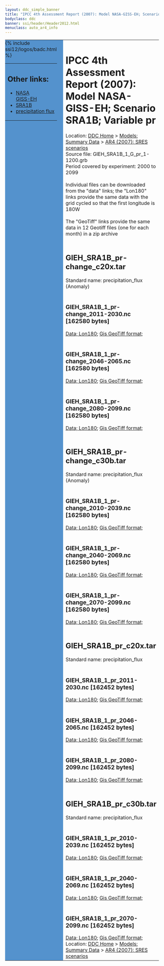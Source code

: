 ```yaml
---
layout: ddc_simple_banner
title: "IPCC 4th Assessment Report (2007): Model NASA-GISS-EH; Scenario SRA1B; Variable pr"
bodyclass: ddc
banner: ssi/header/Header2012.html
menuclass: auto_ar4_info
---
```



<table width="100%" border="0" cellspacing="0" cellpadding="0" style="border-collapse: collapse;">
<tr style="margin:0;padding:0;border:0;">
<td style="margin:0;padding:0;border:0;height:1pt;width:150pt;background:#5492CD;" valign="top" >

<div id="lh-col2" class="auto_ar4_info">
<table class="menumain" bgcolor="#5492CD" cellspacing="0" width="100%" border="0">
<tr><td>
<h2> Other links:</h2>
<ul>
<li><a href="/auto/ar4/model-NASA-GISS-EH.html">NASA<br/>GISS-EH</a></li>
<li><a href="/auto/ar4/scenario-SRA1B.html">SRA1B</a></li>
<li><a href="/auto/ar4/var-precipitation_flux.html">precipitation flux</a></li>
</ul>
</td></tr>
{% include ssi12/logos/badc.html %}
</table>
</div>
</td>
<td><h1>IPCC 4th Assessment Report (2007): Model NASA-GISS-EH; Scenario SRA1B; Variable pr</h1>

<!-- Breadcrumb1 -->
<div id="breadcrumb1" align="left">
Location: <a href="/index.html">DDC Home</a> > <a href="/sim/gcm_clim/">Models: Summary Data</a>
> <a href="/sim/gcm_clim/SRES_AR4/index.html">AR4 (2007): SRES scenarios</a>
</div>
<!-- End of Breadcrumb1 -->Source file: GIEH_SRA1B_1_G_pr_1-1200.grb
<br/>
Period covered by experiment: 2000 to 2099<br/>
<br/>Individual files can be downloaded from the "data" links; the "Lon180" links provide the same data
         with the grid cycled so that the first longitude is 180W<br/>
<br/>The "GeoTiff" links provide the same data in 12 Geotiff files (one for each month)
          in a zip archive<br/>
<br/><h2>GIEH_SRA1B_pr-change_c20x.tar</h2>
Standard name: precipitation_flux (Anomaly)<br>
<br/><h3>GIEH_SRA1B_1_pr-change_2011-2030.nc [162580 bytes]</h3>
<a href="/cgi-bin/downl/ar4_nc/pr/GIEH_SRA1B_1_pr-change_2011-2030.nc">Data; </a><a href="/cgi-bin/downl/ar4_nc/pr/GIEH_SRA1B_1_pr-change_2011-2030.cyto180.nc"> Lon180</a>; <a href="/cgi-bin/downl/ar4_tif/pr/GIEH_SRA1B_1_pr-change_2011-2030.zip">Gis GeoTiff format; </a><br/>
<br/><h3>GIEH_SRA1B_1_pr-change_2046-2065.nc [162580 bytes]</h3>
<a href="/cgi-bin/downl/ar4_nc/pr/GIEH_SRA1B_1_pr-change_2046-2065.nc">Data; </a><a href="/cgi-bin/downl/ar4_nc/pr/GIEH_SRA1B_1_pr-change_2046-2065.cyto180.nc"> Lon180</a>; <a href="/cgi-bin/downl/ar4_tif/pr/GIEH_SRA1B_1_pr-change_2046-2065.zip">Gis GeoTiff format; </a><br/>
<br/><h3>GIEH_SRA1B_1_pr-change_2080-2099.nc [162580 bytes]</h3>
<a href="/cgi-bin/downl/ar4_nc/pr/GIEH_SRA1B_1_pr-change_2080-2099.nc">Data; </a><a href="/cgi-bin/downl/ar4_nc/pr/GIEH_SRA1B_1_pr-change_2080-2099.cyto180.nc"> Lon180</a>; <a href="/cgi-bin/downl/ar4_tif/pr/GIEH_SRA1B_1_pr-change_2080-2099.zip">Gis GeoTiff format; </a><br/>
<br/><h2>GIEH_SRA1B_pr-change_c30b.tar</h2>
Standard name: precipitation_flux (Anomaly)<br>
<br/><h3>GIEH_SRA1B_1_pr-change_2010-2039.nc [162580 bytes]</h3>
<a href="/cgi-bin/downl/ar4_nc/pr/GIEH_SRA1B_1_pr-change_2010-2039.nc">Data; </a><a href="/cgi-bin/downl/ar4_nc/pr/GIEH_SRA1B_1_pr-change_2010-2039.cyto180.nc"> Lon180</a>; <a href="/cgi-bin/downl/ar4_tif/pr/GIEH_SRA1B_1_pr-change_2010-2039.zip">Gis GeoTiff format; </a><br/>
<br/><h3>GIEH_SRA1B_1_pr-change_2040-2069.nc [162580 bytes]</h3>
<a href="/cgi-bin/downl/ar4_nc/pr/GIEH_SRA1B_1_pr-change_2040-2069.nc">Data; </a><a href="/cgi-bin/downl/ar4_nc/pr/GIEH_SRA1B_1_pr-change_2040-2069.cyto180.nc"> Lon180</a>; <a href="/cgi-bin/downl/ar4_tif/pr/GIEH_SRA1B_1_pr-change_2040-2069.zip">Gis GeoTiff format; </a><br/>
<br/><h3>GIEH_SRA1B_1_pr-change_2070-2099.nc [162580 bytes]</h3>
<a href="/cgi-bin/downl/ar4_nc/pr/GIEH_SRA1B_1_pr-change_2070-2099.nc">Data; </a><a href="/cgi-bin/downl/ar4_nc/pr/GIEH_SRA1B_1_pr-change_2070-2099.cyto180.nc"> Lon180</a>; <a href="/cgi-bin/downl/ar4_tif/pr/GIEH_SRA1B_1_pr-change_2070-2099.zip">Gis GeoTiff format; </a><br/>
<br/><h2>GIEH_SRA1B_pr_c20x.tar</h2>
Standard name: precipitation_flux<br>
<br/><h3>GIEH_SRA1B_1_pr_2011-2030.nc [162452 bytes]</h3>
<a href="/cgi-bin/downl/ar4_nc/pr/GIEH_SRA1B_1_pr_2011-2030.nc">Data; </a><a href="/cgi-bin/downl/ar4_nc/pr/GIEH_SRA1B_1_pr_2011-2030.cyto180.nc"> Lon180</a>; <a href="/cgi-bin/downl/ar4_tif/pr/GIEH_SRA1B_1_pr_2011-2030.zip">Gis GeoTiff format; </a><br/>
<br/><h3>GIEH_SRA1B_1_pr_2046-2065.nc [162452 bytes]</h3>
<a href="/cgi-bin/downl/ar4_nc/pr/GIEH_SRA1B_1_pr_2046-2065.nc">Data; </a><a href="/cgi-bin/downl/ar4_nc/pr/GIEH_SRA1B_1_pr_2046-2065.cyto180.nc"> Lon180</a>; <a href="/cgi-bin/downl/ar4_tif/pr/GIEH_SRA1B_1_pr_2046-2065.zip">Gis GeoTiff format; </a><br/>
<br/><h3>GIEH_SRA1B_1_pr_2080-2099.nc [162452 bytes]</h3>
<a href="/cgi-bin/downl/ar4_nc/pr/GIEH_SRA1B_1_pr_2080-2099.nc">Data; </a><a href="/cgi-bin/downl/ar4_nc/pr/GIEH_SRA1B_1_pr_2080-2099.cyto180.nc"> Lon180</a>; <a href="/cgi-bin/downl/ar4_tif/pr/GIEH_SRA1B_1_pr_2080-2099.zip">Gis GeoTiff format; </a><br/>
<br/><h2>GIEH_SRA1B_pr_c30b.tar</h2>
Standard name: precipitation_flux<br>
<br/><h3>GIEH_SRA1B_1_pr_2010-2039.nc [162452 bytes]</h3>
<a href="/cgi-bin/downl/ar4_nc/pr/GIEH_SRA1B_1_pr_2010-2039.nc">Data; </a><a href="/cgi-bin/downl/ar4_nc/pr/GIEH_SRA1B_1_pr_2010-2039.cyto180.nc"> Lon180</a>; <a href="/cgi-bin/downl/ar4_tif/pr/GIEH_SRA1B_1_pr_2010-2039.zip">Gis GeoTiff format; </a><br/>
<br/><h3>GIEH_SRA1B_1_pr_2040-2069.nc [162452 bytes]</h3>
<a href="/cgi-bin/downl/ar4_nc/pr/GIEH_SRA1B_1_pr_2040-2069.nc">Data; </a><a href="/cgi-bin/downl/ar4_nc/pr/GIEH_SRA1B_1_pr_2040-2069.cyto180.nc"> Lon180</a>; <a href="/cgi-bin/downl/ar4_tif/pr/GIEH_SRA1B_1_pr_2040-2069.zip">Gis GeoTiff format; </a><br/>
<br/><h3>GIEH_SRA1B_1_pr_2070-2099.nc [162452 bytes]</h3>
<a href="/cgi-bin/downl/ar4_nc/pr/GIEH_SRA1B_1_pr_2070-2099.nc">Data; </a><a href="/cgi-bin/downl/ar4_nc/pr/GIEH_SRA1B_1_pr_2070-2099.cyto180.nc"> Lon180</a>; <a href="/cgi-bin/downl/ar4_tif/pr/GIEH_SRA1B_1_pr_2070-2099.zip">Gis GeoTiff format; </a><br/>
<!-- Breadcrumb2 -->
<div id="breadcrumb2" align="left">
Location: <a href="/index.html">DDC Home</a> > <a href="/sim/gcm_clim/">Models: Summary Data</a>
> <a href="/sim/gcm_clim/SRES_AR4/index.html">AR4 (2007): SRES scenarios</a>
</div>
<!-- End of Breadcrumb2 --></td></tr></table>
